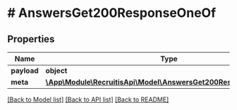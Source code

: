 # # AnswersGet200ResponseOneOf

## Properties

Name | Type | Description | Notes
------------ | ------------- | ------------- | -------------
**payload** | **object** |  | [optional]
**meta** | [**\App\Module\RecruitisApi\Model\AnswersGet200ResponseOneOfMeta**](AnswersGet200ResponseOneOfMeta.md) |  | [optional]

[[Back to Model list]](../../README.md#models) [[Back to API list]](../../README.md#endpoints) [[Back to README]](../../README.md)
